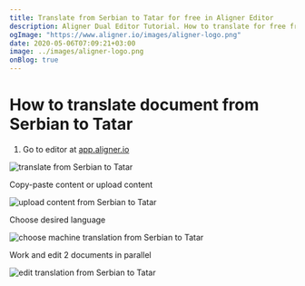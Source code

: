 ```yaml
---
title: Translate from Serbian to Tatar for free in Aligner Editor
description: Aligner Dual Editor Tutorial. How to translate for free from Serbian to Tatar. Aligner is multilingual document management platform. 
ogImage: "https://www.aligner.io/images/aligner-logo.png"
date: 2020-05-06T07:09:21+03:00
image: ../images/aligner-logo.png
onBlog: true
---
```


# How to translate document from Serbian to Tatar

1. Go to editor at [app.aligner.io](https://app.aligner.io "Aligner App web page")

![translate from Serbian to Tatar](../aligner-blank-editor.png "translate from Serbian to Tatar")

Copy-paste content or upload content

![upload content from Serbian to Tatar](../aligner-uploaded-document.png "upload content from Serbian to Tatar")

Choose desired language

![choose machine translation from Serbian to Tatar](../aligner-language-dropdown.png "choose machine translation from Serbian to Tatar")

Work and edit 2 documents in parallel

![edit translation from Serbian to Tatar](../aligner-double-sitded-editor.png "edit translation from Serbian to Tatar")

